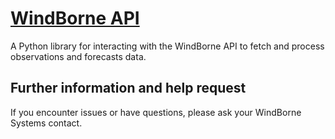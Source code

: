 # [WindBorne API](https://windbornesystems.com/docs/api/python_lib)
A Python library for interacting with the WindBorne API to fetch and process observations and forecasts data.

## Further information and help request
If you encounter issues or have questions, please ask your WindBorne Systems contact.
